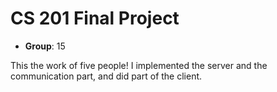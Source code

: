 # CS 201 Final Project

- **Group**: 15

This the work of five people!
I implemented the server and the communication part, and did part of the client.